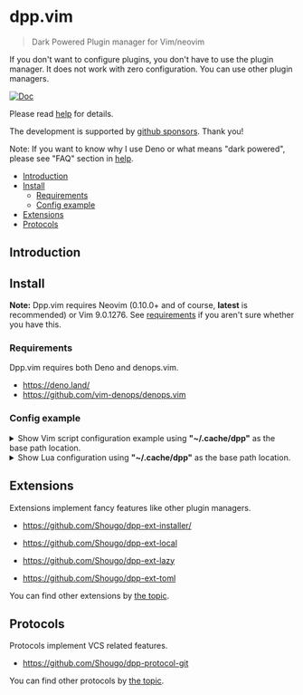 # dpp.vim

> Dark Powered Plugin manager for Vim/neovim

If you don't want to configure plugins, you don't have to use the plugin
manager. It does not work with zero configuration. You can use other plugin
managers.

[![Doc](https://img.shields.io/badge/doc-%3Ah%20dpp-orange.svg)](doc/dpp.txt)

Please read [help](doc/dpp.txt) for details.

The development is supported by
[github sponsors](https://github.com/sponsors/Shougo/). Thank you!

Note: If you want to know why I use Deno or what means "dark powered", please
see "FAQ" section in [help](doc/dpp.txt).

<!-- vim-markdown-toc GFM -->

- [Introduction](#introduction)
- [Install](#install)
  - [Requirements](#requirements)
  - [Config example](#config-example)
- [Extensions](#extensions)
- [Protocols](#protocols)

<!-- vim-markdown-toc -->

## Introduction

## Install

**Note:** Dpp.vim requires Neovim (0.10.0+ and of course, **latest** is
recommended) or Vim 9.0.1276. See [requirements](#requirements) if you aren't
sure whether you have this.

### Requirements

Dpp.vim requires both Deno and denops.vim.

- <https://deno.land/>
- <https://github.com/vim-denops/denops.vim>

### Config example

<details>
  <summary>
    Show Vim script configuration example using
    <strong>"~/.cache/dpp"</strong> as the base path location.
  </summary>

```vim
" Ward off unexpected things that your distro might have made, as
" well as sanely reset options when re-sourcing .vimrc
set nocompatible

" Set dpp base path (required)
const s:dpp_base = '~/.cache/dpp/'

" Set dpp source path (required)
const s:dpp_src = '~/.cache/dpp/repos/github.com/Shougo/dpp.vim'
const s:denops_src = '~/.cache/dpp/repos/github.com/denops/denops.vim'

" Set dpp runtime path (required)
execute 'set runtimepath^=' .. s:dpp_src

if s:dpp_base->dpp#min#load_state()
  " NOTE: dpp#make_state() requires denops.vim
  execute 'set runtimepath^=' .. s:denops_src
  autocmd User DenopsReady
  \ call dpp#make_state(s:dpp_base, '{TypeScript config file path}')
endif

" Attempt to determine the type of a file based on its name and
" possibly its " contents. Use this to allow intelligent
" auto-indenting " for each filetype, and for plugins that are
" filetype specific.
filetype indent plugin on

" Enable syntax highlighting
if has('syntax')
  syntax on
endif
```

</details>

<details>
  <summary>
    Show Lua configuration using <strong>"~/.cache/dpp"</strong> as the base
    path location.
  </summary>

```lua
local dppSrc = "~/.cache/dpp/repos/github.com/Shougo/dpp.vim"
local denopsSrc = "~/.cache/dpp/repos/github.com/denops/denops.vim"

vim.opt.runtimepath:prepend(dppSrc)

local dpp = require("dpp")

local dppBase = "~/.cache/dpp"
if dpp.load_state(dppBase) then
  vim.opt.runtimepath:prepend(denopsSrc)

  vim.api.nvim_create_autocmd("User", {
    pattern = "DenopsReady",
    callback = function()
      vim.notify("dpp load_state() is failed")
      dpp.make_state(dppBase, {TypeScript config file path})
    end,
  })
end

vim.api.nvim_create_autocmd("User", {
  pattern = "Dpp:makeStatePost",
  callback = function()
    vim.notify("dpp make_state() is done")
  end,
})

vim.cmd("filetype indent plugin on")
vim.cmd("syntax on")
```

</details>

## Extensions

Extensions implement fancy features like other plugin managers.

- <https://github.com/Shougo/dpp-ext-installer/>

- <https://github.com/Shougo/dpp-ext-local>

- <https://github.com/Shougo/dpp-ext-lazy>

- <https://github.com/Shougo/dpp-ext-toml>

You can find other extensions by
[the topic](https://github.com/topics/dpp-exts).

## Protocols

Protocols implement VCS related features.

- <https://github.com/Shougo/dpp-protocol-git>

You can find other protocols by
[the topic](https://github.com/Shougo/dpp-protocols).
